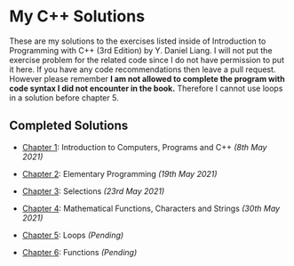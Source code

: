 # My C++ Solutions

These are my solutions to the exercises listed inside of Introduction to Programming with C++ (3rd Edition) by Y. Daniel Liang. I will not put the exercise problem for the related code since I do not have permission to put it here. If you have any code recommendations then leave a pull request. However please remember **I am not allowed to complete the program with code syntax I did not encounter in the book.** Therefore I cannot use loops in a solution before chapter 5.

## Completed Solutions

- [Chapter 1](https://github.com/Kevin-Oudai/my_cpp_solutions/tree/main/chapter_01): Introduction to Computers, Programs and C++ _(8th May 2021)_
- [Chapter 2](https://github.com/Kevin-Oudai/my_cpp_solutions/tree/main/chapter_02): Elementary Programming _(19th May 2021)_
- [Chapter 3](https://github.com/Kevin-Oudai/my_cpp_solutions/tree/main/chapter_03): Selections _(23rd May 2021)_

- [Chapter 4](https://github.com/Kevin-Oudai/my_cpp_solutions/tree/main/chapter_04): Mathematical Functions, Characters and Strings _(30th May 2021)_
- [Chapter 5](https://github.com/Kevin-Oudai/my_cpp_solutions/tree/main/chapter_05): Loops _(Pending)_
- [Chapter 6](https://github.com/Kevin-Oudai/my_cpp_solutions/tree/main/chapter_06): Functions _(Pending)_
